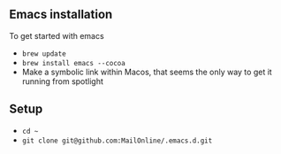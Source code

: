 ## Emacs installation

To get started with emacs

- `brew update`
- `brew install emacs --cocoa`
- Make a symbolic link within Macos, that seems the only way to get it running from spotlight

## Setup

- `cd ~`
- `git clone git@github.com:MailOnline/.emacs.d.git`


